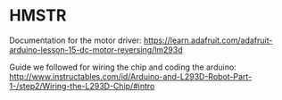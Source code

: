 # HMSTR

Documentation for the motor driver:
https://learn.adafruit.com/adafruit-arduino-lesson-15-dc-motor-reversing/lm293d

Guide we followed for wiring the chip and coding the arduino:
http://www.instructables.com/id/Arduino-and-L293D-Robot-Part-1-/step2/Wiring-the-L293D-Chip/#intro